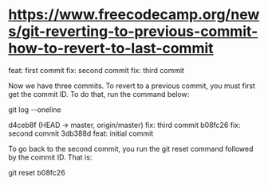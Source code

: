 # <https://www.freecodecamp.org/news/git-reverting-to-previous-commit-how-to-revert-to-last-commit>

feat: first commit
fix: second commit
fix: third commit

Now we have three commits. To revert to a previous commit, you must first get the commit ID. To do that, run the command below:

git log --oneline

d4ceb8f (HEAD -> master, origin/master) fix: third commit
b08fc26 fix: second commit
3db388d feat: initial commit

To go back to the second commit, you run the git reset command followed by the commit ID. That is:

git reset b08fc26
